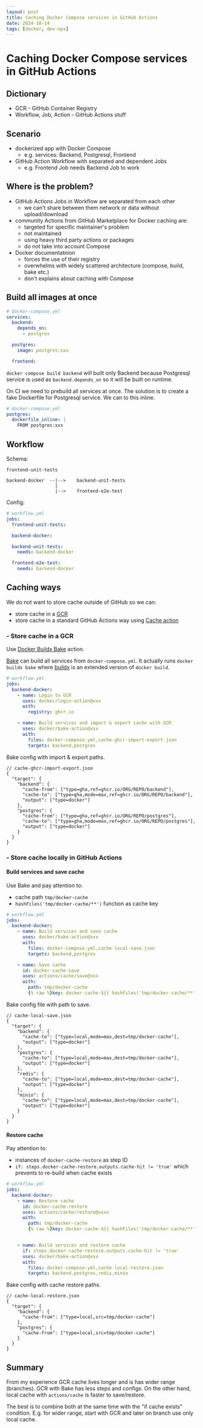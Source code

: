 ```yaml
---
layout: post
title: Caching Docker Compose services in GitHub Actions
date: 2024-10-14
tags: [docker, dev-ops]
---
```


# Caching Docker Compose services in GitHub Actions

## Dictionary

- GCR - GitHub Container Registry
- Workflow, Job, Action - GitHub Actions stuff

## Scenario

- dockerized app with Docker Compose
  - e.g. services: Backend, Postgresql, Frontend
- GitHub Action Workflow with separated and dependent Jobs
  - e.g. Frontend Job needs Backend Job to work

## Where is the problem?

- GitHub Actions Jobs in Workflow are separated from each other
  - we can't share between them network or data without upload/download
- community Actions from GitHub Marketplace for Docker caching are:
  - targeted for specific maintainer's problem
  - not maintained
  - using heavy third party actions or packages
  - do not take into account Compose
- Docker documentatnion
  - forces the use of their registry
  - overwhelms with widely scattered architecture (compose, build, bake etc.)
  - don't explains about caching with Compose

## Build all images at once

```yml
# docker-compose.yml
services:
  backend:
    depends_on:
      - postgres

  postgres:
    image: postgres:xxx

  frontend:
```

`docker compose build backend` will built only Backend because Postgresql service is used as `backend.depends_on` so it will be built on runtime.

On CI we need to prebuild all services at once.
The solution is to create a fake Dockerfile for Postgresql service. We can to this inline.

```yml
# docker-compose.yml
postgres:
  dockerfile_inline: |
    FROM postgres:xxx
```

## Workflow

Schema:

```
frontend-unit-tests

backend-docker  --|-->    backend-unit-tests
                  |
                  |-->    frontend-e2e-test
```

Config:

```yml
# workflow.yml
jobs:
  frontend-unit-tests:

  backend-docker:

  backend-unit-tests:
    needs: backend-docker

  frontend-e2e-test:
    needs: backend-docker
```

## Caching ways

We do not want to store cache outside of GitHub so we can:

- store cache in a [GCR](https://docs.github.com/en/packages/working-with-a-github-packages-registry/working-with-the-container-registry)
- store cache in a standard GitHub Actions way using [Cache action](https://github.com/marketplace/actions/cache)

### - Store cache in a GCR

Use [Docker Buildx Bake](https://github.com/marketplace/actions/docker-buildx-bake) action.

[Bake](https://docs.docker.com/build/bake/) can build all services from `docker-compose.yml`. It actually runs `docker buildx bake` where [buildx](https://docs.docker.com/reference/cli/docker/buildx/) is an extended version of `docker build`.

```yml
# workflow.yml
jobs:
  backend-docker:
    - name: Login to GCR
      uses: docker/login-action@xxx
      with:
        registry: ghcr.io

    - name: Build services and import & export cache with GCR
      uses: docker/bake-action@xxx
      with:
        files: docker-compose.yml,cache-ghcr-import-export.json
        targets: backend,postgres
```

Bake config with import & export paths.

```jsonc
// cache-ghcr-import-export.json
{
  "target": {
    "backend": {
      "cache-from": ["type=gha,ref=ghcr.io/ORG/REPO/backend"],
      "cache-to": ["type=gha,mode=max,ref=ghcr.io/ORG/REPO/backend"],
      "output": ["type=docker"]
    },
    "postgres": {
      "cache-from": ["type=gha,ref=ghcr.io/ORG/REPO/postgres"],
      "cache-to": ["type=gha,mode=max,ref=ghcr.io/ORG/REPO/postgres"],
      "output": ["type=docker"]
    }
  }
}
```

### - Store cache locally in GitHub Actions

#### Build services and save cache

Use Bake and pay attention to:

- cache path `tmp/docker-cache`
- `hashFiles('tmp/docker-cache/**')` function as cache key

```yml
# workflow.yml
jobs:
  backend-docker:
    - name: Build services and save cache
      uses: docker/bake-action@xxx
      with:
        files: docker-compose.yml,cache-local-save.json
        targets: backend,postgres

    - name: Save cache
      id: docker-cache-save
      uses: actions/cache/save@xxx
      with:
        path: tmp/docker-cache
        {% raw %}key: docker-cache-${{ hashFiles('tmp/docker-cache/**') }}{% endraw %}
```

Bake config file with path to save.

```jsonc
// cache-local-save.json
{
  "target": {
    "backend": {
      "cache-to": ["type=local,mode=max,dest=tmp/docker-cache"],
      "output": ["type=docker"]
    },
    "postgres": {
      "cache-to": ["type=local,mode=max,dest=tmp/docker-cache"],
      "output": ["type=docker"]
    },
    "redis": {
      "cache-to": ["type=local,mode=max,dest=tmp/docker-cache"],
      "output": ["type=docker"]
    },
    "minio": {
      "cache-to": ["type=local,mode=max,dest=tmp/docker-cache"],
      "output": ["type=docker"]
    }
  }
}
```

#### Restore cache

Pay attention to:

- instances of `docker-cache-restore` as step ID
- `if: steps.docker-cache-restore.outputs.cache-hit != 'true'` which prevents to re-build when cache exists

```yml
# workflow.yml
jobs:
  backend-docker:
    - name: Restore cache
      id: docker-cache-restore
      uses: actions/cache/restore@vxxx
      with:
        path: tmp/docker-cache
        {% raw %}key: docker-cache-${{ hashFiles('tmp/docker-cache/**') }}{% endraw %}


    - name: Build services and restore cache
      if: steps.docker-cache-restore.outputs.cache-hit != 'true'
      uses: docker/bake-action@xxx
      with:
        files: docker-compose.yml,cache-local-restore.json
        targets: backend,postgres,redis,minio
```

Bake config with cache restore paths.

```jsonc
// cache-local-restore.json
{
  "target": {
    "backend": {
      "cache-from": ["type=local,src=tmp/docker-cache"]
    },
    "postgres": {
      "cache-from": ["type=local,src=tmp/docker-cache"]
    }
  }
}
```

## Summary

From my experience GCR cache lives longer and is has wider range (branches). GCR with Bake has less steps and configs.
On the other hand, local cache with `actions/cache` is faster to save/restore.

The best is to combine both at the same time with the "if cache exists" condition. E.g. for wider range, start with GCR and later on branch use only local cache.
